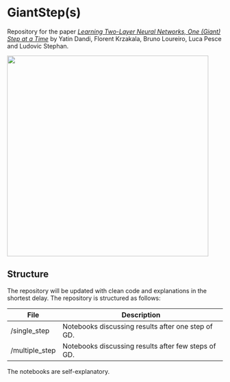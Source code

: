 # GiantStep(s) 

Repository for the paper [*Learning Two-Layer Neural Networks, One (Giant) Step at a Time*](https://arxiv.org/abs/2305.18270) by Yatin Dandi, Florent Krzakala, Bruno Loureiro, Luca Pesce and Ludovic Stephan.


<p float="left">
  <img src="https://github.com/lucpoisson/OneStepAtATime/blob/main/figures/stairway.png" height="470" />
</p>

## Structure
The repository will be updated with clean code and explanations in the shortest delay. 
The repository is structured as follows:

| File                          | Description                                                                                                                                                    |
|-------------------------------|----------------------------------------------------------------------------------------------------------------------------------------------------------------|
|/single_step| Notebooks discussing results after one step of GD.           |
| /multiple_step|  Notebooks discussing results after few steps of GD.                  |


The notebooks are self-explanatory.

